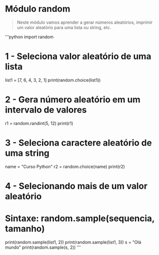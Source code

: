 # Módulo random

> Neste módulo vamos aprender a gerar números aleatórios, imprimir um valor aleatório para uma lista ou string, etc.

'''python
import random

# 1 - Seleciona valor aleatório de uma lista
list1 = [7, 6, 4, 3, 2, 1]
print(random.choice(list1))

# 2 - Gera número aleatório em um intervalo de valores
r1 = random.randint(5, 12)
print(r1)

# 3 - Seleciona caractere aleatório de uma string
name = "Curso Python"
r2 = random.choice(name)
print(r2)

# 4 - Selecionando mais de um valor aleatório
# Sintaxe: random.sample(sequencia, tamanho)
print(random.sample(list1, 2))
print(random.sample(list1, 3))
s = "Olá mundo"
print(random.sample(s, 2))
'''